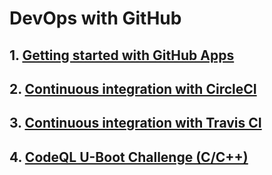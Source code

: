 # DevOps with GitHub

## 1. [Getting started with GitHub Apps](https://github.com/Zi-Tao/getting-started-github-apps)

## 2. [Continuous integration with CircleCI](https://github.com/Zi-Tao/continuous-integration-circle)

## 3. [Continuous integration with Travis CI](https://github.com/Zi-Tao/continuous-integration-travis)

## 4. [CodeQL U-Boot Challenge (C/C++)](https://github.com/Zi-Tao/codeql-uboot)
